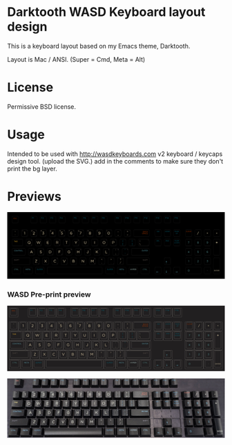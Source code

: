 # Darktooth WASD Keyboard layout design

This is a keyboard layout based on my Emacs theme, Darktooth.

Layout is Mac / ANSI. (Super = Cmd, Meta = Alt)

# License

Permissive BSD license.

# Usage

Intended to be used with http://wasdkeyboards.com v2 keyboard / keycaps design tool. (upload the SVG.) add in the comments to make sure they don't print the bg layer.

# Previews

![](dark-tooth-wasd.png)

### WASD Pre-print preview

![](wasd-preview.jpg)

![](wasd-photo.jpg)

